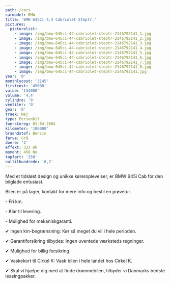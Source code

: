 ```yaml
---
path: /cars
carmodel: BMW
title: 'BMW 645Ci 4,4 Cabriolet Steptr.'
pictures:
  picturelist:
    - image: /img/bmw-645ci-44-cabriolet-steptr-2146792141_1.jpg
    - image: /img/bmw-645ci-44-cabriolet-steptr-2146792141_2.jpg
    - image: /img/bmw-645ci-44-cabriolet-steptr-2146792141_3.jpg
    - image: /img/bmw-645ci-44-cabriolet-steptr-2146792141_4.jpg
    - image: /img/bmw-645ci-44-cabriolet-steptr-2146792141_5.jpg
    - image: /img/bmw-645ci-44-cabriolet-steptr-2146792141_6.jpg
    - image: /img/bmw-645ci-44-cabriolet-steptr-2146792141_7.jpg
    - image: /img/bmw-645ci-44-cabriolet-steptr-2146792141_8.jpg
    - image: /img/bmw-645ci-44-cabriolet-steptr-2146792141.jpg
year: '0'
monthlycost: '3145'
firstcost: '45000'
value: '134000'
volume: '4,4'
cylindre: '8'
ventiler: '0'
gear: '6'
traek: Nej
type: Personbil
foerstereg: 01-04-2004
kilometer: '186000'
braendstof: Benzin
farve: Grå
doere: '2'
effekt: 333 Hk
moment: 450 Nm
topfart: '250'
nultilhundrede: '6,2'
---
```

Med et tidsløst design og unikke køreroplevelser, er BMW 645i Cab for den bilglade entusiast.

Bilen er på lager, kontakt for mere info og bestil en prøvetur.

\- Fri km. 

\- Klar til levering.

\- Mulighed for mekaniskgaranti.



 ✔ Ingen km-begrænsning: Kør så meget du vil i hele perioden.

 ✔ Garantiforsikring tilbydes: Ingen uventede værksteds regninger.

 ✔ Mulighed for billig forsikring 

 ✔ Vaskekort til Cirkel K: Vask bilen i hele landet hos Cirkel K.

 ✔ Skal vi hjælpe dig med at finde drømmebilen, tilbyder vi Danmarks bedste leasingpakker.
